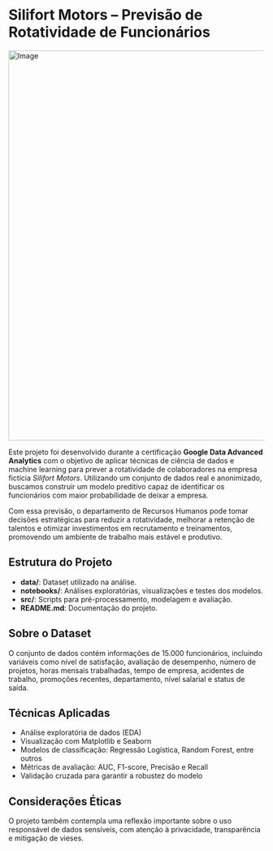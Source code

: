 # Silifort Motors – Previsão de Rotatividade de Funcionários

<img width="1408" height="768" alt="Image" src="https://github.com/user-attachments/assets/151fd4ba-7275-45d8-bed4-fd9e0bc0c47a" />

Este projeto foi desenvolvido durante a certificação **Google Data Advanced Analytics** com o objetivo de aplicar técnicas de ciência de dados e machine learning para prever a rotatividade de colaboradores na empresa fictícia *Silifort Motors*. Utilizando um conjunto de dados real e anonimizado, buscamos construir um modelo preditivo capaz de identificar os funcionários com maior probabilidade de deixar a empresa.

Com essa previsão, o departamento de Recursos Humanos pode tomar decisões estratégicas para reduzir a rotatividade, melhorar a retenção de talentos e otimizar investimentos em recrutamento e treinamentos, promovendo um ambiente de trabalho mais estável e produtivo.

## Estrutura do Projeto
- **data/**: Dataset utilizado na análise.
- **notebooks/**: Análises exploratórias, visualizações e testes dos modelos.
- **src/**: Scripts para pré-processamento, modelagem e avaliação.
- **README.md**: Documentação do projeto.

## Sobre o Dataset
O conjunto de dados contém informações de 15.000 funcionários, incluindo variáveis como nível de satisfação, avaliação de desempenho, número de projetos, horas mensais trabalhadas, tempo de empresa, acidentes de trabalho, promoções recentes, departamento, nível salarial e status de saída.

## Técnicas Aplicadas
- Análise exploratória de dados (EDA)
- Visualização com Matplotlib e Seaborn
- Modelos de classificação: Regressão Logística, Random Forest, entre outros
- Métricas de avaliação: AUC, F1-score, Precisão e Recall
- Validação cruzada para garantir a robustez do modelo

## Considerações Éticas
O projeto também contempla uma reflexão importante sobre o uso responsável de dados sensíveis, com atenção à privacidade, transparência e mitigação de vieses.
